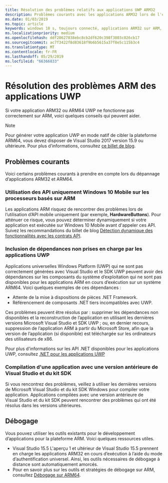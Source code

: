 ```yaml
---
title: Résolution des problèmes relatifs aux applications UWP ARM32
description: Problèmes courants avec les applications ARM32 lors de l'exécution sur ARM, et comment les résoudre.
ms.date: 01/03/2019
ms.topic: article
keywords: windows 10 s, toujours connecté, applications ARM32 sur ARM, windows 10 sur ARM, résolution des problèmes
ms.localizationpriority: medium
ms.openlocfilehash: ddf28627838ebc8cb2df620c398f3803c026cb17
ms.sourcegitcommit: ac7f3422f8d83618f9b6b5615a37f8e5c115b3c4
ms.translationtype: MT
ms.contentlocale: fr-FR
ms.lasthandoff: 05/29/2019
ms.locfileid: "66366833"
---
```

# <a name="troubleshooting-arm-uwp-apps"></a>Résolution des problèmes ARM des applications UWP

Si votre application ARM32 ou ARM64 UWP ne fonctionne pas correctement sur ARM, voici quelques conseils qui peuvent aider.

>[!NOTE]
> Pour générer votre application UWP en mode natif de cibler la plateforme ARM64, vous devez disposer de Visual Studio 2017 version 15.9 ou ultérieure. Pour plus d’informations, consultez [ce billet de blog](https://blogs.windows.com/buildingapps/2018/11/15/official-support-for-windows-10-on-arm-development).

## <a name="common-issues"></a>Problèmes courants
Voici certains problèmes courants à prendre en compte lors du dépannage d’applications ARM32 et ARM64.

### <a name="using-windows-10-mobile-only-apis-on-arm-based-processors"></a>Utilisation des API uniquement Windows 10 Mobile sur les processeurs basés sur ARM
Les applications ARM risquez de rencontrer des problèmes lors de l’utilisation d’API mobile uniquement (par exemple, **HardwareButtons**). Pour atténuer ce risque, vous pouvez déterminer dynamiquement si votre application est exécutée sur Windows 10 Mobile avant d'appeler ces API. Suivez les recommandations du billet de blog [Détection dynamique des fonctionnalités avec les contrats API](https://blogs.windows.com/buildingapps/2015/09/15/dynamically-detecting-features-with-api-contracts-10-by-10/).

### <a name="including-dependencies-not-supported-by-uwp-apps"></a>Inclusion de dépendances non prises en charge par les applications UWP
Applications universelles Windows Platform (UWP) qui ne sont pas correctement générées avec Visual Studio et le SDK UWP peuvent avoir des dépendances sur les composants du système d’exploitation qui ne sont pas disponibles pour les applications ARM en cours d’exécution sur un système ARM64. Voici quelques exemples de ces dépendances :

- Attente de la mise à dispositions de pièces .NET Framework.
- Référencement de composants .NET tiers incompatibles avec UWP.

Ces problèmes peuvent être résolus par : supprimer les dépendances non disponibles et la reconstruction de l’application en utilisant les dernières versions Microsoft Visual Studio et SDK UWP ; ou, en dernier recours, suppression de l’application ARM à partir du Microsoft Store, afin que la version de l’application (si disponible) est téléchargée sur les ordinateurs des utilisateurs de x86.

Pour plus d’informations sur les API .NET disponibles pour les applications UWP, consultez [.NET pour les applications UWP](https://docs.microsoft.com/dotnet/api/index?view=dotnet-uwp-10.0)

### <a name="compiling-an-app-with-an-older-version-of-visual-studio-and-sdk"></a>Compilation d'une application avec une version antérieure de Visual Studio et du kit SDK
Si vous rencontrez des problèmes, veillez à utiliser les dernières versions de Microsoft Visual Studio et du kit SDK Windows pour compiler votre application. Applications compilées avec une version antérieure de Visual Studio et du kit SDK peuvent rencontrer des problèmes qui ont été résolus dans les versions ultérieures.

## <a name="debugging"></a>Débogage
Vous pouvez utiliser les outils existants pour le développement d’applications pour la plateforme ARM. Voici quelques ressources utiles.

- Visual Studio 15.5 L'aperçu 1 et ultérieur de Visual Studio 15.5 prennent en charge les applications ARM32 en cours d’exécution à l’aide du mode d’authentification universel. Ainsi, les outils nécessaires de débogage à distance sont automatiquement amorcés.
- Pour en savoir plus sur les outils et stratégies de débogage sur ARM, consultez [Débogage sur ARM64](https://docs.microsoft.com/en-us/windows-hardware/drivers/debugger/debugging-arm64).
